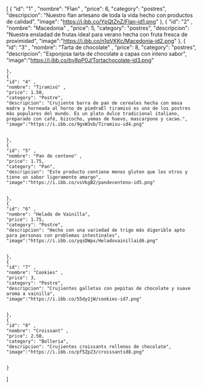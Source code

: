 [
    {
        "id": "1" ,
        "nombre": "Flan" ,
        "price": 6,
        "category": "postres",
        "descripcion": "Nuestro flan artesano de toda la vida hecho con productos de calidad",
        "image": "https://i.ibb.co/YpQtZnZ/Flan-id1.png"
    },
    {
    "id": "2" ,
    "nombre": "Macedonia" ,
    "price": 5,
    "category": "postres",
    "descripcion": "Nuestra ensladad de frutas ideal para verano hecha con fruta fresca de proximidad",
    "image":"https://i.ibb.co/n1qVKKc/Macedonia-id2.png"
    },
    {
    "id": "3" ,
    "nombre": "Tarta de chocolate" ,
    "price": 8,
    "category": "postres",
    "descripcion": "Esponjosa tarta de chocolate a capas con inteno sabor",
    "image":"https://i.ibb.co/bv8pP0J/Tortachocolate-id3.png"


    },
    {
    "id": "4" ,
    "nombre": "Tiramisú" ,
    "price": 1.50,
    "category": "Postre",
    "descripcion": "Crujiente barra de pan de cereales hecha con masa madre y horneada al horno de piedraEl tiramisú es uno de los postres más populares del mundo. Es un plato dulce tradicional italiano, preparado con café, bizcocho, yemas de huevo, mascarpone y cacao.",
    "image":"https://i.ibb.co/9gsW3vb/Tiramisu-id4.png"


    },
    {
    "id": "5" ,
    "nombre": "Pan de centeno" ,
    "price": 1.75,
    "category": "Pan",
    "descripcion": "Este producto contiene menos gluten que los otros y tiene un sabor ligeramente amargo",
    "image":"https://i.ibb.co/vsVkgB2/pandecenteno-id5.png"


    },
    {
    "id": "6" ,
    "nombre": "Helado de Vainilla",
    "price": 1.75,
    "category": "Postre",
    "descripcion": "Hecho con una variedad de trigo más digerible apto para personas con problemas intestinales",
    "image":"https://i.ibb.co/yqsDWpx/Heladovainillaid6.png"


    },
    {
    "id": "7" ,
    "nombre": "Cookies" ,
    "price": 3,
    "category": "Postre",
    "descripcion": "Crujientes galletas con pepitas de chocolate y suave aroma a vainilla",
    "image":"https://i.ibb.co/55dy2jW/cookies-id7.png"


    },
    {
    "id": "8" ,
    "nombre": "Croissant" ,
    "price": 2.50,
    "category": "Bolleria",
    "descripcion": "Crujientes croissants rellenos de chocolate",
    "image":"https://i.ibb.co/pf5Zp23/croissantid8.png"


    }
]
